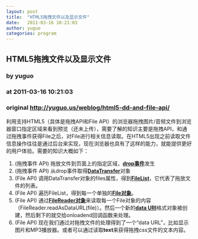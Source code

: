 ```yaml
---
layout: post
title:  "HTML5拖拽文件以及显示文件"
date:   2011-03-16 10:21:03
author: yuguo
categories: program
---
```


## HTML5拖拽文件以及显示文件
### by yuguo
### at 2011-03-16 10:21:03
### original <http://yuguo.us/weblog/html5-dd-and-file-api/>

<p>利用支持HTML5（具体是拖拽API和File API）的浏览器拖拽图片/音频文件到浏览器窗口指定区域来看到预览（还未上传），需要了解的知识主要是拖拽API，和通过拖拽事件获得File之后，对File进行相关信息读取。在HTML5出现之前读取文件信息操作往往是通过后台来实现，现在浏览器也具有了这样的能力，就能提供更好的用户体验。需要的知识大概如下：</p>
<div>
<ol>
<li>(拖拽事件 API) 拖放文件到页面上的指定区域，<strong><a href="http://rebuildpattern.com/node/68">drop事件</a></strong>发生</li>
<li>(拖拽事件 API) 从drop事件取得<strong><a href="http://rebuildpattern.com/node/64">DataTransfer</a></strong>对象</li>
<li>(File API) 调用DataTransfer对象的files属性，得到<strong><a href="http://rebuildpattern.com/node/64">FileList</a></strong>，它代表了拖放文件的列表。</li>
<li>(File API) 遍历FileList，得到每一个单独的<strong><a href="http://rebuildpattern.com/node/64">File对象</a></strong>。</li>
<li>(File API) 通过<strong><a href="http://rebuildpattern.com/node/65">FileReader对象</a></strong>来读取每一个File对象的内容（FileReader.readAsDataURL(file)）。然后一个新的<strong><a href="http://rebuildpattern.com/node/69">data URI</a></strong>格式对象被创建，然后剩下的就交给onloadend回调函数来处理。</li>
<li>(File API) 现在我们通过对拖拽文件的处理得到了一个“data URL”，比如显示图片和MP3播放器。或者可以通过读取<strong>text</strong>来获得拖拽css文件的文本内容。</li>
</ol>
</div>